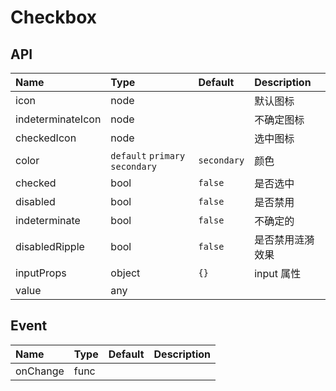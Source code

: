 # Checkbox

## API

| Name              | Type                            | Default     | Description      |
| :---------------- | :------------------------------ | :---------- | :--------------- |
| icon              | node                            |             | 默认图标         |
| indeterminateIcon | node                            |             | 不确定图标       |
| checkedIcon       | node                            |             | 选中图标         |
| color             | `default` `primary` `secondary` | `secondary` | 颜色             |
| checked           | bool                            | `false`     | 是否选中         |
| disabled          | bool                            | `false`     | 是否禁用         |
| indeterminate     | bool                            | `false`     | 不确定的         |
| disabledRipple    | bool                            | `false`     | 是否禁用涟漪效果 |
| inputProps        | object                          | `{}`        | input 属性       |
| value             | any                             |             |                  |

## Event

| Name     | Type | Default | Description |
| :------- | :--- | :------ | :---------- |
| onChange | func |         |             |
